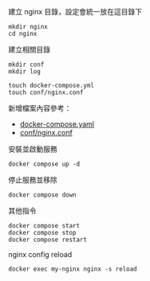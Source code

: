 建立 nginx 目錄，設定會統一放在這目錄下
```shell=
mkdir nginx
cd nginx
```

建立相關目錄
```shell=
mkdir conf
mkdir log

touch docker-compose.yml
touch conf/nginx.conf
```

新增檔案內容參考：
- [docker-compose.yaml](docker-compose.yaml)
- [conf/nginx.conf](conf/nginx.conf)

安裝並啟動服務
```shell=
docker compose up -d
```

停止服務並移除
```shell=
docker compose down
```

其他指令
```shell=
docker compose start
docker compose stop
docker compose restart
```

nginx config reload
```shell=
docker exec my-nginx nginx -s reload
```
